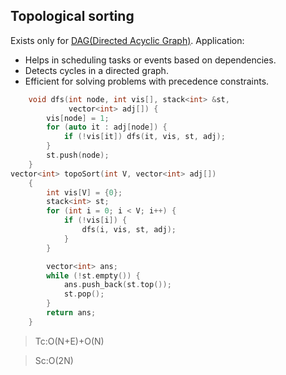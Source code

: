 ## Topological sorting
Exists only for [DAG(Directed Acyclic Graph)](https://www.geeksforgeeks.org/dsa/introduction-to-directed-acyclic-graph/).
Application:
* Helps in scheduling tasks or events based on dependencies.
* Detects cycles in a directed graph.
* Efficient for solving problems with precedence constraints.

```cpp
	void dfs(int node, int vis[], stack<int> &st,
	         vector<int> adj[]) {
		vis[node] = 1;
		for (auto it : adj[node]) {
			if (!vis[it]) dfs(it, vis, st, adj);
		}
		st.push(node);
	}
vector<int> topoSort(int V, vector<int> adj[])
	{
		int vis[V] = {0};
		stack<int> st;
		for (int i = 0; i < V; i++) {
			if (!vis[i]) {
				dfs(i, vis, st, adj);
			}
		}

		vector<int> ans;
		while (!st.empty()) {
			ans.push_back(st.top());
			st.pop();
		}
		return ans;
	}
```
>Tc:O(N+E)+O(N)

>Sc:O(2N)
